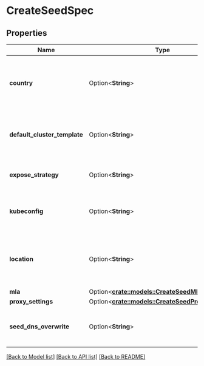 # CreateSeedSpec

## Properties

Name | Type | Description | Notes
------------ | ------------- | ------------- | -------------
**country** | Option<**String**> | Optional: Country of the seed as ISO-3166 two-letter code, e.g. DE or UK. For informational purposes in the Kubermatic dashboard only. | [optional]
**default_cluster_template** | Option<**String**> | DefaultClusterTemplate is the name of a cluster template of scope \"seed\" that is used to default all new created clusters | [optional]
**expose_strategy** | Option<**String**> | Possible values are `NodePort`, `LoadBalancer` or `Tunneling` (requires a feature gate). | [optional]
**kubeconfig** | Option<**String**> | The raw Kubeconfig encoded to base64. This field is used for cluster creation or update. | [optional]
**location** | Option<**String**> | Optional: Detailed location of the cluster, like \"Hamburg\" or \"Datacenter 7\". For informational purposes in the Kubermatic dashboard only. | [optional]
**mla** | Option<[**crate::models::CreateSeedMlaSettings**](CreateSeedMLASettings.md)> |  | [optional]
**proxy_settings** | Option<[**crate::models::CreateSeedProxySettings**](CreateSeedProxySettings.md)> |  | [optional]
**seed_dns_overwrite** | Option<**String**> | Optional: This can be used to override the DNS name used for this seed. By default the seed name is used. | [optional]

[[Back to Model list]](../README.md#documentation-for-models) [[Back to API list]](../README.md#documentation-for-api-endpoints) [[Back to README]](../README.md)


